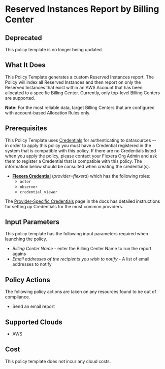 # Reserved Instances Report by Billing Center

## Deprecated

This policy template is no longer being updated.

## What It Does

This Policy Template generates a custom Reserved Instances report.  The Policy will index all Reserved Instances and then report on only the Reserved Instances that exist within an AWS Account that has been allocated to a specific Billing Center. Currently, only top-level Billing Centers are supported.

**Note:** For the most reliable data, target Billing Centers that are configured with account-based Allocation Rules only.

## Prerequisites

This Policy Template uses [Credentials](https://docs.flexera.com/flexera/EN/Automation/ManagingCredentialsExternal.htm) for authenticating to datasources -- in order to apply this policy you must have a Credential registered in the system that is compatible with this policy. If there are no Credentials listed when you apply the policy, please contact your Flexera Org Admin and ask them to register a Credential that is compatible with this policy. The information below should be consulted when creating the credential(s).

- [**Flexera Credential**](https://docs.flexera.com/flexera/EN/Automation/ProviderCredentials.htm) (*provider=flexera*) which has the following roles:
  - `actor`
  - `observer`
  - `credential_viewer`

The [Provider-Specific Credentials](https://docs.flexera.com/flexera/EN/Automation/ProviderCredentials.htm) page in the docs has detailed instructions for setting up Credentials for the most common providers.

## Input Parameters

This policy template has the following input parameters required when launching the policy.

- *Billing Center Name* - enter the Billing Center Name to run the report agains
- *Email addresses of the recipients you wish to notify* - A list of email addresses to notify

## Policy Actions

The following policy actions are taken on any resources found to be out of compliance.

- Send an email report

## Supported Clouds

- AWS

## Cost

This policy template does not incur any cloud costs.
